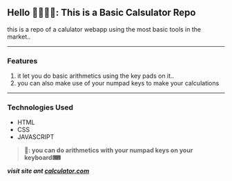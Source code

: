 ## Hello 🙋‍♀️🙋‍♂️: This is a Basic Calsulator Repo

this is a repo of a calulator webapp using the most basic tools in the market..

___
### Features
1. it let you do basic arithmetics using the key pads on it..
2. you can also make use of your numpad keys to make your calculations

<!-- image preview here -->

___
### Technologies Used
- HTML
- CSS
- JAVASCRIPT


> __💪: you can do arithmetics with your numpad keys on your keyboard⌨__

___visit site ant [calculator.com](http://http://winningcalculator.ml/)___

